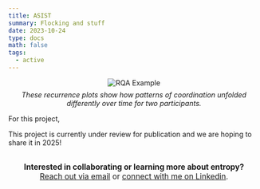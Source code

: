 ```yaml
---
title: ASIST
summary: Flocking and stuff 
date: 2023-10-24
type: docs
math: false
tags:
  - active
---
```


<figure style="text-align: center; margin: 0 auto;">
  <img src="rqa_example.png" alt="RQA Example" style="max-width: 100%; height: auto;">
  <figcaption style="margin-top: 0.5em; font-style: italic;">
    These recurrence plots show how patterns of coordination unfolded differently over time for two participants.
  </figcaption>
</figure>

For this project, 

This project is currently under review for publication and we are hoping to share it in 2025! 


<div style="margin-top: 2em; text-align: center; font-size: 1.1em;">
  <strong>Interested in collaborating or learning more about entropy?</strong><br>
  <a href="mailto:tkara.mullin@ucf.edu">Reach out via email</a> or 
  <a href="https://www.linkedin.com/in/tkara-mullins/">connect with me on Linkedin</a>.
</div>



<!--more-->

